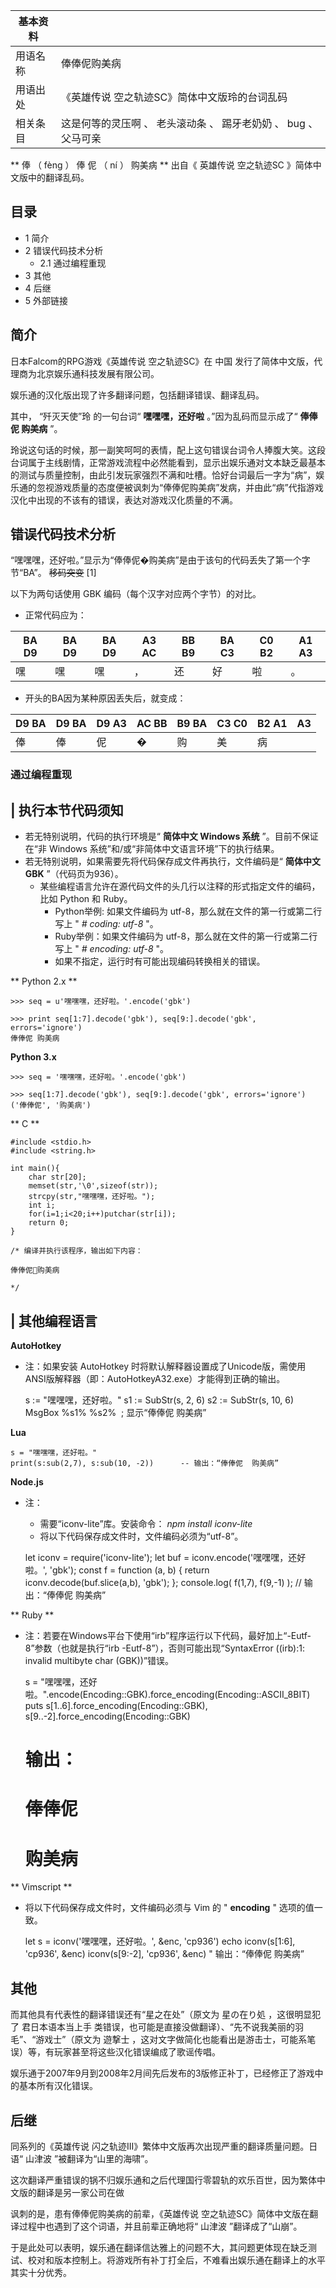 |  **基本资料**  ||
|---|---|
|用语名称  |  俸俸伲购美病   |
|用语出处  |  《英雄传说 空之轨迹SC》简体中文版玲的台词乱码   |
|相关条目  |  这是何等的灵压啊  、  老头滚动条  、  踢牙老奶奶  、  bug  、  父马可亲   |
  
** 俸  （  fèng  ）  俸  伲  （  ní  ）  购美病 ** 出自《  英雄传说 空之轨迹SC  》简体中文版中的翻译乱码。

##  目录

  * 1  简介 
  * 2  错误代码技术分析 
    * 2.1  通过编程重现 
  * 3  其他 
  * 4  后继 
  * 5  外部链接 

##  简介

日本Falcom的RPG游戏《英雄传说 空之轨迹SC》在  中国  发行了简体中文版，代理商为北京娱乐通科技发展有限公司。

娱乐通的汉化版出现了许多翻译问题，包括翻译错误、翻译乱码。

其中，  “歼灭天使”玲  的一句台词“ **嘿嘿嘿，还好啦** 。”因为乱码而显示成了“ **俸俸伲 购美病** ”。

玲说这句话的时候，那一副笑呵呵的表情，配上这句错误台词令人捧腹大笑。这段台词属于主线剧情，正常游戏流程中必然能看到，显示出娱乐通对文本缺乏最基本的测试与质量控制，由此引发玩家强烈不满和吐槽。恰好台词最后一字为“病”，娱乐通的忽视游戏质量的态度便被讽刺为“俸俸伲购美病”发病，并由此“病”代指游戏汉化中出现的不该有的错误，表达对游戏汉化质量的不满。

##  错误代码技术分析

“嘿嘿嘿，还好啦。”显示为“俸俸伲�购美病”是由于该句的代码丢失了第一个字节“BA”。 ~~移码突变~~ [1]

以下为两句话使用  GBK  编码（每个汉字对应两个字节）的对比。

  * 正常代码应为： 

|  BA D9  |  BA D9  |  BA D9  |  A3 AC  |  BB B9  |  BA C3  |  C0 B2  |  A1 A3   
---|---|---|---|---|---|---|---  
嘿  |  嘿  |  嘿  |  ，  |  还  |  好  |  啦  |  。   
  
  * 开头的BA因为某种原因丢失后，就变成： 

|  D9 BA  |  D9 BA  |  D9 A3  |  AC BB  |  B9 BA  |  C3 C0  |  B2 A1  |  A3   
---|---|---|---|---|---|---|---  
俸  |  俸  |  伲  |  �  |  购  |  美  |  病  |   
  
###  通过编程重现

|  执行本节代码须知  
---  
  
  * 若无特别说明，代码的执行环境是“ **简体中文 Windows 系统** ”。目前不保证在“非 Windows 系统”和/或“非简体中文语言环境”下的执行结果。 
  * 若无特别说明，如果需要先将代码保存成文件再执行，文件编码是“ **简体中文GBK** ”（代码页为936）。 
    * 某些编程语言允许在源代码文件的头几行以注释的形式指定文件的编码，比如 Python 和 Ruby。 
      * Python举例: 如果文件编码为 utf-8，那么就在文件的第一行或第二行写上 " _# coding: utf-8_ "。 
      * Ruby举例：如果文件编码为 utf-8，那么就在文件的第一行或第二行写上 " _# encoding: utf-8_ "。 
      * 如果不指定，运行时有可能出现编码转换相关的错误。 

  
  
** Python  2.x **

    
    
    >>> seq = u'嘿嘿嘿，还好啦。'.encode('gbk')
    
    >>> print seq[1:7].decode('gbk'), seq[9:].decode('gbk', errors='ignore')
    俸俸伲 购美病

**Python 3.x**

    
    
    >>> seq = '嘿嘿嘿，还好啦。'.encode('gbk')
    
    >>> seq[1:7].decode('gbk'), seq[9:].decode('gbk', errors='ignore')
    ('俸俸伲', '购美病')

** C  **

    
    
    #include <stdio.h>
    #include <string.h>
    
    int main(){
        char str[20];
        memset(str,'\0',sizeof(str));
        strcpy(str,"嘿嘿嘿，还好啦。");
        int i;
        for(i=1;i<20;i++)putchar(str[i]);
        return 0;
    }
    
    /* 编译并执行该程序，输出如下内容：
    
    俸俸伲购美病
    
    */

|  其他编程语言  
---  
**AutoHotkey** </br>

  * 注：如果安装 AutoHotkey 时将默认解释器设置成了Unicode版，需使用ANSI版解释器（即：AutoHotkeyA32.exe）才能得到正确的输出。 

    
    
    s := "嘿嘿嘿，还好啦。"
    s1 := SubStr(s, 2, 6)
    s2 := SubStr(s, 10, 6)
    MsgBox %s1% %s2%  ; 显示“俸俸伲 购美病”

**Lua** </br>

    
    
    s = "嘿嘿嘿，还好啦。"
    print(s:sub(2,7), s:sub(10, -2))      -- 输出：“俸俸伲  购美病”

**Node.js** </br>

  * 注： 
    * 需要“iconv-lite”库。安装命令： _npm install iconv-lite_
    * 将以下代码保存成文件时，文件编码必须为“utf-8”。 

    
    
    let iconv = require('iconv-lite');
    let buf = iconv.encode('嘿嘿嘿，还好啦。', 'gbk');
    const f = function (a, b) { return iconv.decode(buf.slice(a,b), 'gbk'); };
    console.log( f(1,7), f(9,-1) );  // 输出：“俸俸伲 购美病”

** Ruby  ** </br>

  * 注：若要在Windows平台下使用“irb”程序运行以下代码，最好加上“-Eutf-8”参数（也就是执行“irb -Eutf-8”），否则可能出现“SyntaxError ((irb):1: invalid multibyte char (GBK))”错误。 

    
    
    s = "嘿嘿嘿，还好啦。".encode(Encoding::GBK).force_encoding(Encoding::ASCII_8BIT)
    puts s[1..6].force_encoding(Encoding::GBK), s[9..-2].force_encoding(Encoding::GBK)
    # 输出：
    # 俸俸伲
    # 购美病

** Vimscript  ** </br>

  * 将以下代码保存成文件时，文件编码必须与 Vim 的 " **encoding** " 选项的值一致。 

    
    
    let s = iconv('嘿嘿嘿，还好啦。', &enc, 'cp936')
    echo iconv(s[1:6], 'cp936', &enc) iconv(s[9:-2], 'cp936', &enc)
    " 输出：“俸俸伲 购美病”  
  
##  其他

而其他具有代表性的翻译错误还有“星之在处”（原文为  星の在り処  ，这很明显犯了  君日本语本当上手
类错误，也可能是直接没做翻译）、“先不说我美丽的羽毛”、“游戏士”（原文为  遊撃士
，这对文字做简化也能看出是游击士，可能系笔误）等，有玩家甚至将这些汉化错误编成了歌谣传唱。

娱乐通于2007年9月到2008年2月间先后发布的3版修正补丁，已经修正了游戏中的基本所有汉化错误。

##  后继

同系列的《英雄传说 闪之轨迹III》繁体中文版再次出现严重的翻译质量问题。日语“  山津波  ”被翻译为“山里的海啸”。

这次翻译严重错误的锅不归娱乐通和之后代理国行零碧轨的欢乐百世，因为繁体中文版的翻译是另一家公司在做

讽刺的是，患有俸俸伲购美病的前辈，《英雄传说 空之轨迹SC》简体中文版在翻译过程中也遇到了这个词语，并且前辈正确地将“  山津波  ”翻译成了“山崩”。

于是此处可以表明，娱乐通在翻译信达雅上的问题不大，其问题更体现在缺乏测试、校对和版本控制上。将游戏所有补丁打全后，不难看出娱乐通在翻译上的水平其实十分优秀。